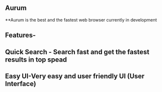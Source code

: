 ## Aurum

**Aurum is the best and the fastest web browser currently in development

## Features-
## Quick Search - Search fast and get the fastest results in top spead
## Easy UI-Very easy and user friendly UI (User Interface)


